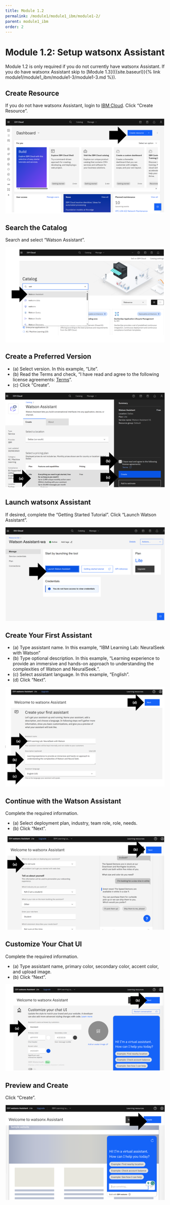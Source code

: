 ```yaml
---
title: Module 1.2
permalink: /module1/module1_ibm/module1-2/
parent: module1_ibm
order: 2
---
```


# Module 1.2: Setup watsonx Assistant

Module 1.2 is only required if you do not currently have watsonx Assistant. 
If you do have watsonx Assistant skip to [Module 1.3]({{site.baseurl}}{% link module1/module1_ibm/module1-3/module1-3.md %}).

## Create Resource
If you do not have watsonx Assistant, login to [IBM Cloud](https://cloud.ibm.com/login?cm_sp=ibmdev-_-developer-_-trial&_gl=1*1odtrhw*_ga*NTM2NzU0MTk0LjE2OTY1MjE4NDQ.*_ga_FYECCCS21D*MTY5Njg2NzU0Ni41LjEuMTY5Njg2ODg5OS4wLjAuMA..). 
Click “Create Resource”.

![image1.2.1](images/image1.2.1.png)
 
## Search the Catalog
Search and select “Watson Assistant”. 

![image1.2.2](images/image1.2.2.png)

## Create a Preferred Version
* (a) Select version. In this example, “Lite”.
* (b) Read the Terms and check, “I have read and agree to the following license agreements: [Terms](https://www.ibm.com/software/sla/sladb.nsf/sla/bm-0038-15)”.
* (c) Click “Create”.

![image1.2.3](images/image1.2.3.png)

## Launch watsonx Assistant
If desired, complete the “Getting Started Tutorial”. 
Click “Launch Watson Assistant”.

![image1.2.4](images/image1.2.4.png)

## Create Your First Assistant
* (a) Type assistant name. In this example, “IBM Learning Lab: NeuralSeek with Watson”
* (b) Type optional description. In this example, “Learning experience to provide an immersive and hands-on approach to understanding the complexities of Watson and NeuralSeek.”.
* (c) Select assistant language. In this example, “English”.
* (d) Click “Next”.

![image1.2.5](images/image1.2.5.png)

## Continue with the Watson Assistant
 Complete the required information. 
 * (a) Select deployment plan, industry, team role, role, needs. 
 * (b) Click “Next”.

 ![image1.2.6](images/image1.2.6.png)
 
## Customize Your Chat UI
Complete the required information. 
* (a) Type assistant name, primary color, secondary color, accent color, and upload image. 
* (b) Click “Next”.

![image1.2.7](images/image1.2.7.png)

## Preview and Create
Click “Create”.

![image1.2.8](images/image1.2.8.png)
